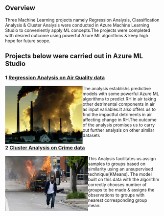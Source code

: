 
## Overview
Three Machine Learning projects namely Regression Analysis, Classification Analysis & Cluster Analysis  were conducted in Azure Machine Learning Studio to conveniently apply ML concepts.The projects were completed with desired outcome using powerful Azure ML algorithms & keep high hope for future scope.

## Projects below were carried out in Azure ML Studio

### 1 [Regression Analysis on Air Quality data](https://github.com/rakesh-upx/azure-ml)

<p align="center">
  <img src="airquality-regression-analysis/Air%20quality/177.ngsversion.1484334011811.adapt.1900.1.jpg",alt="neofetch" align="left" height="190px">
  </p>

The analysis establishs predictive models with some powerful Azure ML algorithms to predict RH in air taking other detrimental components in air as input variables.It also offers us to find the impactful detriments in air affecting change in RH.The outcome of the analysis promises us to carry out further analysis on other similar datasets




### 2 [Cluster Analysis on Crime data]("crime-data-cluster-analysis")

<p align="center">
  <img src="crime-data-cluster-analysis/Images/baltimore-protest-27apr-police.jpg",alt="neofetch" align="left"
 height="180px">
  </p>
  
  
This Analysis facilitates us assign samples to groups based on similarity using an unsupervised technique(KMeans). The model built on this data with the algorithm correctly chooses number of groups to be made & assigns the observations to groups with nearest corresponding group mean.
  







